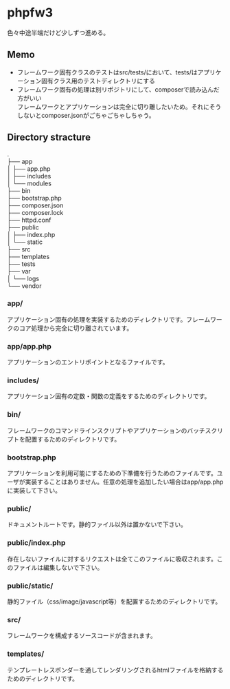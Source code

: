 # phpfw3

色々中途半端だけど少しずつ進める。

## Memo
- フレームワーク固有クラスのテストはsrc/tests/において、tests/はアプリケーション固有クラス用のテストディレクトリにする
- フレームワーク固有の処理は別リポジトリにして、composerで読み込んだ方がいい  
フレームワークとアプリケーションは完全に切り離したいため。それにそうしないとcomposer.jsonがごちゃごちゃしちゃう。

## Directory stracture
.  
├── app  
│   ├── app.php  
│   ├── includes  
│   └── modules  
├── bin  
├── bootstrap.php  
├── composer.json  
├── composer.lock  
├── httpd.conf  
├── public  
│   ├── index.php  
│   └── static  
├── src  
├── templates  
├── tests  
├── var  
│   └── logs  
└── vendor  

### app/
アプリケーション固有の処理を実装するためのディレクトリです。フレームワークのコア処理から完全に切り離されています。

### app/app.php
アプリケーションのエントリポイントとなるファイルです。

### includes/
アプリケーション固有の定数・関数の定義をするためのディレクトリです。

### bin/
フレームワークのコマンドラインスクリプトやアプリケーションのバッチスクリプトを配置するためのディレクトリです。

### bootstrap.php
アプリケーションを利用可能にするための下準備を行うためのファイルです。ユーザが実装することはありません。任意の処理を追加したい場合はapp/app.phpに実装して下さい。

### public/
ドキュメントルートです。静的ファイル以外は置かないで下さい。

### public/index.php
存在しないファイルに対するリクエストは全てこのファイルに吸収されます。このファイルは編集しないで下さい。

### public/static/
静的ファイル（css/image/javascript等）を配置するためのディレクトリです。

### src/
フレームワークを構成するソースコードが含まれます。

### templates/
テンプレートレスポンダーを通してレンダリングされるhtmlファイルを格納するためのディレクトリです。
